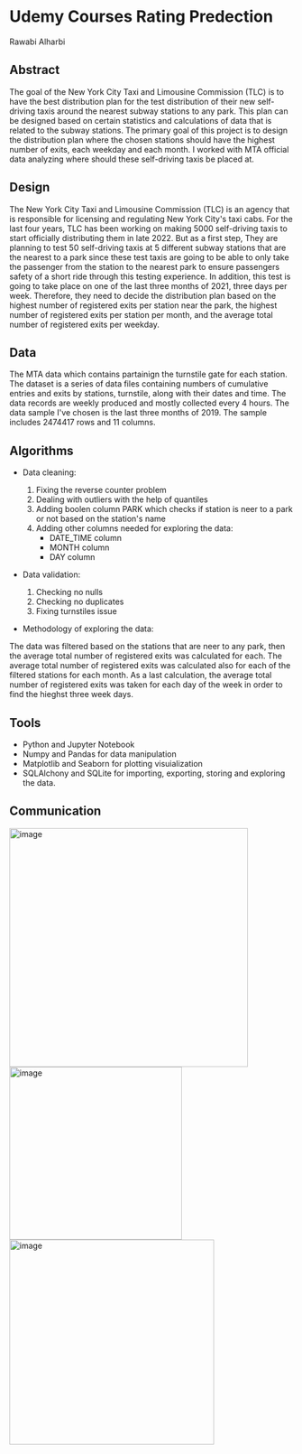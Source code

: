 # Udemy Courses Rating Predection
Rawabi Alharbi

## Abstract
The goal of the New York City Taxi and Limousine Commission (TLC) is to have the best distribution plan for the test distribution of their new self-driving taxis around the nearest subway stations to any park. This plan can be designed based on certain statistics and calculations of data that is related to the subway stations. The primary goal of this project is to design the distribution plan where the chosen stations should have the highest number of exits, each weekday and each month. I worked with MTA official data analyzing where should these self-driving taxis be placed at.

## Design
The New York City Taxi and Limousine Commission (TLC) is an agency that is responsible for licensing and regulating New York City's taxi cabs. For the last four years, TLC has been working on making 5000 self-driving taxis to start officially distributing them in late 2022. But as a first step, They are planning to test 50 self-driving taxis at 5 different subway stations that are the nearest to a park since these test taxis are going to be able to only take the passenger from the station to the nearest park to ensure passengers safety of a short ride through this testing experience. In addition, this test is going to take place on one of the last three months of 2021, three days per week. Therefore, they need to decide the distribution plan based on the highest number of registered exits per station near the park, the highest number of registered exits per station per month, and the average total number of registered exits per weekday.

## Data
The MTA data which contains partainign the turnstile gate for each station.  The dataset is a series of data files containing numbers of cumulative entries and exits by stations, turnstile, along with their dates and time. The data records are weekly produced and mostly collected every 4 hours. The data sample I've chosen is the last three months of 2019. The sample includes 2474417 rows and 11 columns.

## Algorithms
* Data cleaning:
  1. Fixing the reverse counter problem
  2. Dealing with outliers with the help of quantiles
  3. Adding boolen column PARK which checks if station is neer to a park or not based on the station's name
  4. Adding other columns needed for exploring the data:
      * DATE_TIME column
      * MONTH column
      * DAY column

* Data validation:
  1. Checking no nulls
  2. Checking no duplicates
  3. Fixing turnstiles issue

* Methodology of exploring the data:

The data was filtered based on the stations that are neer to any park, then the average total number of registered exits was calculated for each.
The average total number of registered exits was calculated also for each of the filtered stations for each month. As a last calculation, the average total number of registered exits was taken for each day of the week in order to find the hieghst three week days.

## Tools
- Python and Jupyter Notebook
- Numpy and Pandas for data manipulation
- Matplotlib and Seaborn for plotting visuialization
- SQLAlchony and SQLite for importing, exporting, storing and exploring the data.

## Communication
<img width="423" alt="image" src="https://user-images.githubusercontent.com/87195262/135451326-0885b08b-4fa0-4a19-93d3-54a48736e7dd.png">
<img width="306" alt="image" src="https://user-images.githubusercontent.com/87195262/135451335-dd7a51fe-71a1-430d-b04f-352f8f141de9.png">
<img width="363" alt="image" src="https://user-images.githubusercontent.com/87195262/135451344-74edccb4-2749-4089-8262-85b911859b1d.png">
